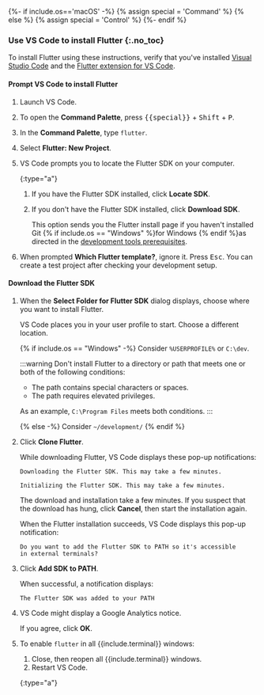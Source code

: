 {%- if include.os=='macOS' -%}
{% assign special = 'Command' %}
{% else %}
{% assign special = 'Control' %}
{%- endif %}

### Use VS Code to install Flutter {:.no_toc}

To install Flutter using these instructions,
verify that you've installed
[Visual Studio Code][] and the [Flutter extension for VS Code][].

#### Prompt VS Code to install Flutter

1. Launch VS Code.

1. To open the **Command Palette**,
   press <kbd>{{special}}</kbd> + <kbd>Shift</kbd> + <kbd>P</kbd>.

1. In the **Command Palette**, type `flutter`.

1. Select **Flutter: New Project**.

1. VS Code prompts you to locate the Flutter SDK on your computer.

   {:type="a"}
   1. If you have the Flutter SDK installed, click **Locate SDK**.

   1. If you don't have the Flutter SDK installed,
      click **Download SDK**.

      This option sends you the Flutter install page if you haven't
      installed Git {% if include.os == "Windows" %}for Windows {% endif %}as
      directed in the [development tools prerequisites][].

1. When prompted **Which Flutter template?**, ignore it.
   Press <kbd>Esc</kbd>.
   You can create a test project after checking your development setup.

#### Download the Flutter SDK

1. When the **Select Folder for Flutter SDK** dialog displays,
   choose where you want to install Flutter.

   VS Code places you in your user profile to start.
   Choose a different location.

   {% if include.os == "Windows" -%}
   Consider `%USERPROFILE%` or `C:\dev`.

   :::warning
   Don't install Flutter to a directory or path that meets
   one or both of the following conditions:

   * The path contains special characters or spaces.
   * The path requires elevated privileges.

   As an example, `C:\Program Files` meets both conditions.
   :::

   {% else -%}
   Consider `~/development/`
   {% endif %}

1. Click **Clone Flutter**.

   While downloading Flutter, VS Code displays these pop-up notifications:

   ```console
   Downloading the Flutter SDK. This may take a few minutes.
   ```

   ```console
   Initializing the Flutter SDK. This may take a few minutes.
   ```

   The download and installation take a few minutes.
   If you suspect that the download has hung, click **Cancel**,
   then start the installation again.

   When the Flutter installation succeeds,
   VS Code displays this pop-up notification:

   ```console
   Do you want to add the Flutter SDK to PATH so it's accessible
   in external terminals?
   ```

1. Click **Add SDK to PATH**.

   When successful, a notification displays:

   ```console
   The Flutter SDK was added to your PATH
   ```

1. VS Code might display a Google Analytics notice.

   If you agree, click **OK**.

1. To enable `flutter` in all {{include.terminal}} windows:

   1. Close, then reopen all {{include.terminal}} windows.
   1. Restart VS Code.

   {:type="a"}

[development tools prerequisites]: #development-tools
[Visual Studio Code]: https://code.visualstudio.com/docs/setup/mac
[Flutter extension for VS Code]: https://marketplace.visualstudio.com/items?itemName=Dart-Code.flutter

